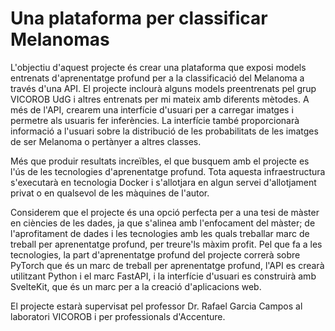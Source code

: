 # Una plataforma per classificar Melanomas

L'objectiu d'aquest projecte és crear una
plataforma que exposi models entrenats d'aprenentatge profund
per a la classificació del Melanoma a través d'una API.
El projecte inclourà alguns models
preentrenats pel grup VICOROB UdG i altres
entrenats per mi mateix amb diferents mètodes.
A més de l'API, crearem una interfície d'usuari
per a carregar imatges i permetre als usuaris fer inferències.
La interfície també proporcionarà informació
a l'usuari sobre la distribució de les
probabilitats de les imatges de ser Melanoma
o pertànyer a altres classes.

Més que produir resultats increïbles,
el que busquem amb el projecte es l'ús de les tecnologies
d'aprenentatge profund. Tota aquesta infraestructura
s'executarà en tecnologia Docker i s'allotjara
en algun servei d'allotjament privat
o en qualsevol de les màquines de l'autor.

Considerem que el projecte és una opció perfecta
per a una tesi de màster en ciències de les dades,
ja que s'alinea amb l'enfocament
del màster; de l'aprofitament de dades
i les tecnologies amb les quals treballar
marc de treball per aprenentatge profund,
per treure'ls màxim profit.
Pel que fa a les tecnologies, la part d'aprenentatge
profund del projecte correrà sobre PyTorch que és un
marc de treball per aprenentatge profund,
l'API es crearà utilitzant Python i el marc FastAPI,
i la interfície d'usuari es construirà amb SvelteKit,
que és un marc per a la creació d'aplicacions web.

El projecte estarà supervisat pel professor
Dr. Rafael Garcia Campos al laboratori VICOROB
i per professionals d'Accenture.
